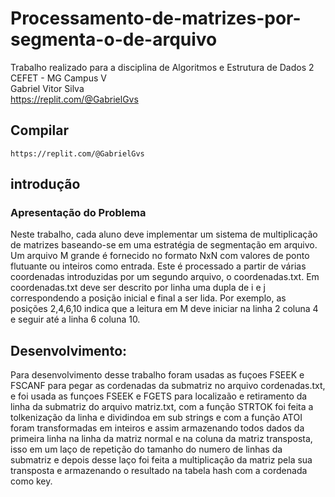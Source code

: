# Processamento-de-matrizes-por-segmenta-o-de-arquivo

Trabalho realizado para a disciplina de Algoritmos e Estrutura de Dados 2 \
CEFET - MG Campus V \
Gabriel Vitor Silva \
https://replit.com/@GabrielGvs

## Compilar ##
```
https://replit.com/@GabrielGvs
```
## introdução ##
### Apresentação do Problema ###
Neste trabalho, cada aluno deve implementar um sistema de multiplicação de matrizes baseando-se em uma estratégia de segmentação em arquivo. Um arquivo M grande é fornecido no formato NxN com valores de ponto flutuante ou inteiros como entrada. Este é processado a partir de várias coordenadas introduzidas por um segundo arquivo, o coordenadas.txt. Em coordenadas.txt deve ser descrito por linha uma dupla de i e j correspondendo a posição inicial e final a ser lida. Por exemplo, as posições 2,4,6,10 indica que a leitura em M deve iniciar na linha 2 coluna 4 e seguir até a linha 6 coluna 10. 

## Desenvolvimento: #
Para desenvolvimento desse trabalho foram usadas as fuçoes FSEEK e FSCANF para pegar as cordenadas da submatriz no arquivo cordenadas.txt, e foi usada as funçoes FSEEK e FGETS para localizaão e retiramento da linha da submatriz do arquivo matriz.txt, com a função STRTOK foi feita a tolkenização da linha e dividindoa em sub strings e com a função ATOI foram transformadas em inteiros e assim armazenando todos dados da primeira linha na linha da matriz normal e na coluna da matriz transposta, isso em um laço de repetição do tamanho do numero de linhas da submatriz e depois desse laço foi feita a multiplicação da matriz pela sua transposta e armazenando o resultado na tabela hash com a cordenada como key.
